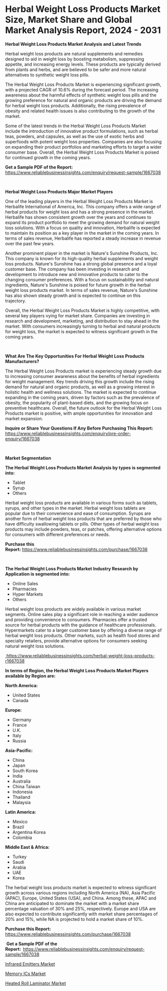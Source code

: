 <p><h1>Herbal Weight Loss Products Market Size, Market Share and Global Market Analysis Report, 2024 - 2031</h1></p><p><strong>Herbal Weight Loss Products Market Analysis and Latest Trends</strong></p>
<p><p>Herbal weight loss products are natural supplements and remedies designed to aid in weight loss by boosting metabolism, suppressing appetite, and increasing energy levels. These products are typically derived from plants and herbs, and are believed to be safer and more natural alternatives to synthetic weight loss pills.</p><p>The Herbal Weight Loss Products Market is experiencing significant growth, with a projected CAGR of 10.6% during the forecast period. The increasing awareness about the harmful effects of synthetic weight loss pills and the growing preference for natural and organic products are driving the demand for herbal weight loss products. Additionally, the rising prevalence of obesity and related health issues is also contributing to the growth of the market.</p><p>Some of the latest trends in the Herbal Weight Loss Products Market include the introduction of innovative product formulations, such as herbal teas, powders, and capsules, as well as the use of exotic herbs and superfoods with potent weight loss properties. Companies are also focusing on expanding their product portfolios and marketing efforts to target a wider consumer base. Overall, the Herbal Weight Loss Products Market is poised for continued growth in the coming years.</p></p>
<p><strong>Get a Sample PDF of the Report:&nbsp;</strong> <a href="https://www.reliablebusinessinsights.com/enquiry/request-sample/1667038">https://www.reliablebusinessinsights.com/enquiry/request-sample/1667038</a></p>
<p>&nbsp;</p>
<p><strong>Herbal Weight Loss Products Major Market Players</strong></p>
<p><p>One of the leading players in the Herbal Weight Loss Products Market is Herbalife International of America, Inc. This company offers a wide range of herbal products for weight loss and has a strong presence in the market. Herbalife has shown consistent growth over the years and continues to expand its product portfolio to meet the growing demand for natural weight loss solutions. With a focus on quality and innovation, Herbalife is expected to maintain its position as a key player in the market in the coming years. In terms of sales revenue, Herbalife has reported a steady increase in revenue over the past few years.</p><p>Another prominent player in the market is Nature's Sunshine Products, Inc. This company is known for its high-quality herbal supplements and weight loss products. Nature's Sunshine has a strong global presence and a loyal customer base. The company has been investing in research and development to introduce new and innovative products to cater to the changing consumer preferences. With a focus on sustainability and natural ingredients, Nature's Sunshine is poised for future growth in the herbal weight loss products market. In terms of sales revenue, Nature's Sunshine has also shown steady growth and is expected to continue on this trajectory.</p><p>Overall, the Herbal Weight Loss Products Market is highly competitive, with several key players vying for market share. Companies are investing in research and development, marketing, and distribution to stay ahead in the market. With consumers increasingly turning to herbal and natural products for weight loss, the market is expected to witness significant growth in the coming years.</p></p>
<p>&nbsp;</p>
<p><strong>What Are The Key Opportunities For Herbal Weight Loss Products Manufacturers?</strong></p>
<p><p>The Herbal Weight Loss Products market is experiencing steady growth due to increasing consumer awareness about the benefits of herbal ingredients for weight management. Key trends driving this growth include the rising demand for natural and organic products, as well as a growing interest in holistic health and wellness solutions. The market is expected to continue expanding in the coming years, driven by factors such as the prevalence of obesity, the popularity of plant-based diets, and the growing focus on preventive healthcare. Overall, the future outlook for the Herbal Weight Loss Products market is positive, with ample opportunities for innovation and market expansion.</p></p>
<p><strong>Inquire or Share Your Questions If Any Before Purchasing This Report:</strong> <a href="https://www.reliablebusinessinsights.com/enquiry/pre-order-enquiry/1667038">https://www.reliablebusinessinsights.com/enquiry/pre-order-enquiry/1667038</a></p>
<p>&nbsp;</p>
<p><strong>Market Segmentation</strong></p>
<p><strong>The Herbal Weight Loss Products Market Analysis by types is segmented into:</strong></p>
<p><ul><li>Tablet</li><li>Syrup</li><li>Others</li></ul></p>
<p><p>Herbal weight loss products are available in various forms such as tablets, syrups, and other types in the market. Herbal weight loss tablets are popular due to their convenience and ease of consumption. Syrups are another form of herbal weight loss products that are preferred by those who have difficulty swallowing tablets or pills. Other types of herbal weight loss products may include powders, teas, or patches, offering alternative options for consumers with different preferences or needs.</p></p>
<p><strong>Purchase this Report:&nbsp;</strong><a href="https://www.reliablebusinessinsights.com/purchase/1667038">https://www.reliablebusinessinsights.com/purchase/1667038</a></p>
<p>&nbsp;</p>
<p><strong>The Herbal Weight Loss Products Market Industry Research by Application is segmented into:</strong></p>
<p><ul><li>Online Sales</li><li>Pharmacies</li><li>Hyper Markets</li><li>Others</li></ul></p>
<p><p>Herbal weight loss products are widely available in various market segments. Online sales play a significant role in reaching a wider audience and providing convenience to consumers. Pharmacies offer a trusted source for herbal products with the guidance of healthcare professionals. Hypermarkets cater to a larger customer base by offering a diverse range of herbal weight loss products. Other markets, such as health food stores and specialty retailers, provide alternative options for consumers seeking natural weight loss solutions.</p></p>
<p><a href="https://www.reliablebusinessinsights.com/herbal-weight-loss-products-r1667038">&nbsp;https://www.reliablebusinessinsights.com/herbal-weight-loss-products-r1667038</a></p>
<p><strong>In terms of Region, the Herbal Weight Loss Products Market Players available by Region are:</strong></p>
<p>
    <p> <strong> North America: </strong>
        <ul>
            <li>United States</li>
            <li>Canada</li>
        </ul>
        </p> 
    <p> <strong> Europe: </strong>
        <ul>
            <li>Germany</li>
            <li>France</li>
            <li>U.K.</li>
            <li>Italy</li>
            <li>Russia</li>
        </ul>
        </p> 
    <p> <strong> Asia-Pacific: </strong>
        <ul>
            <li>China</li>
            <li>Japan</li>
            <li>South Korea</li>
            <li>India</li>
            <li>Australia</li>
            <li>China Taiwan</li>
            <li>Indonesia</li>
            <li>Thailand</li>
            <li>Malaysia</li>
        </ul>
        </p> 
    <p> <strong> Latin America: </strong>
        <ul>
            <li>Mexico</li>
            <li>Brazil</li>
            <li>Argentina Korea</li>
            <li>Colombia</li>
        </ul>
        </p> 
    <p> <strong> Middle East & Africa: </strong>
        <ul>
            <li>Turkey</li>
            <li>Saudi</li>
            <li>Arabia</li>
            <li>UAE</li>
            <li>Korea</li>
        </ul>
    </p>
    </p>
<p><p>The herbal weight loss products market is expected to witness significant growth across various regions including North America (NA), Asia Pacific (APAC), Europe, United States (USA), and China. Among these, APAC and China are anticipated to dominate the market with a market share percentage valuation of 30% and 25%, respectively. Europe and USA are also expected to contribute significantly with market share percentages of 20% and 15%, while NA is projected to hold a market share of 10%.</p></p>
<p><strong>Purchase this Report: </strong><a href="https://www.reliablebusinessinsights.com/purchase/1667038">https://www.reliablebusinessinsights.com/purchase/1667038</a></p>
<p>&nbsp;<strong>Get a Sample PDF of the Report:&nbsp;&nbsp;</strong><a href="https://www.reliablebusinessinsights.com/enquiry/request-sample/1667038">https://www.reliablebusinessinsights.com/enquiry/request-sample/1667038</a></p>
<p><strong></strong></p>
<p><p><a href="https://github.com/gcimaudf65/Market-Research-Report-List-2/blob/main/infrared-emitters-market.md">Infrared Emitters Market</a></p><p><a href="https://github.com/sardarp081/Market-Research-Report-List-2/blob/main/memory-ics-market.md">Memory ICs Market</a></p><p><a href="https://github.com/dmmanir420/Market-Research-Report-List-2/blob/main/heated-roll-laminator-market.md">Heated Roll Laminator Market</a></p></p>